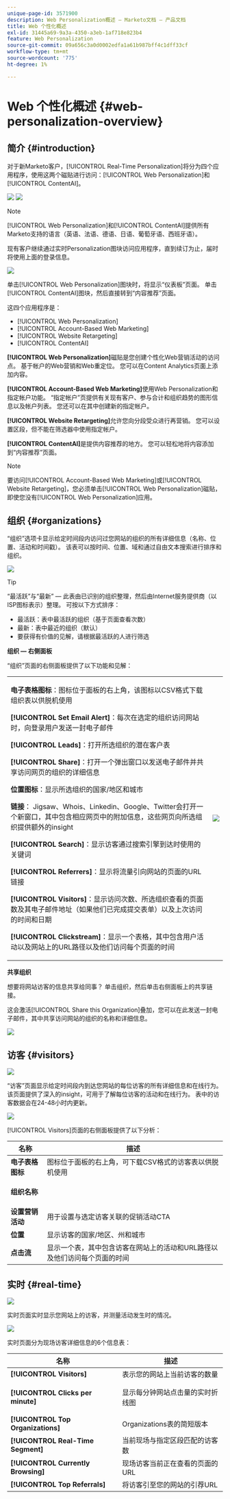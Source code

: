 ```yaml
---
unique-page-id: 3571900
description: Web Personalization概述 — Marketo文档 — 产品文档
title: Web 个性化概述
exl-id: 31445a69-9a3a-4350-a3eb-1af718e823b4
feature: Web Personalization
source-git-commit: 09a656c3a0d0002edfa1a61b987bff4c1dff33cf
workflow-type: tm+mt
source-wordcount: '775'
ht-degree: 1%

---
```


# Web 个性化概述 {#web-personalization-overview}

## 简介 {#introduction}

对于新Marketo客户，[!UICONTROL Real-Time Personalization]将分为四个应用程序，使用这两个磁贴进行访问：[!UICONTROL Web Personalization]和[!UICONTROL ContentAI]。

![](assets/pasted-image-at-2016-03-23-02-45-pm.png) ![](assets/mlm-homepage-content-ai-281-29.png)

>[!NOTE]
>
>[!UICONTROL Web Personalization]和[!UICONTROL ContentAI]提供所有Marketo支持的语言（英语、法语、德语、日语、葡萄牙语、西班牙语）。

现有客户继续通过实时Personalization图块访问应用程序，直到续订为止，届时将使用上面的登录信息。

![](assets/image2016-2-9-8-3a52-3a32.png)

单击[!UICONTROL Web Personalization]图块时，将显示“仪表板”页面。 单击[!UICONTROL ContentAI]图块，然后直接转到“内容推荐”页面。

这四个应用程序是：

* [!UICONTROL Web Personalization]
* [!UICONTROL Account-Based Web Marketing]
* [!UICONTROL Website Retargeting]
* [!UICONTROL ContentAI]

**[!UICONTROL Web Personalization]**&#x200B;磁贴是您创建个性化Web营销活动的访问点。 基于帐户的Web营销和Web重定位。 您可以在Content Analytics页面上添加内容。

**[!UICONTROL Account-Based Web Marketing]**&#x200B;使用Web Personalization和指定帐户功能。 “指定帐户”页提供有关现有客户、参与合计和组织趋势的图形信息以及帐户列表。 您还可以在其中创建新的指定帐户。

**[!UICONTROL Website Retargeting]**&#x200B;允许您向分段受众进行再营销。 您可以设置区段，但不能在筛选器中使用指定帐户。

**[!UICONTROL ContentAI]**&#x200B;是提供内容推荐的地方。 您可以轻松地将内容添加到“内容推荐”页面。

>[!NOTE]
>
>要访问[!UICONTROL Account-Based Web Marketing]或[!UICONTROL Website Retargeting]，您必须单击[!UICONTROL Web Personalization]磁贴，即使您没有[!UICONTROL Web Personalization]应用。

## 组织 {#organizations}

“组织”选项卡显示给定时间段内访问过您网站的组织的所有详细信息（名称、位置、活动和时间戳）。 该表可以按时间、位置、域和通过自由文本搜索进行排序和组织。

![](assets/image2014-11-10-19-3a23-3a18.png)

>[!TIP]
>
>“最活跃”与“最新” — 此表由已识别的组织整理，然后由Internet服务提供商（以ISP图标表示）整理。 可按以下方式排序：
>
>* 最活跃：表中最活跃的组织（基于页面查看次数）
>* 最新：表中最近的组织（默认）
>* 要获得有价值的见解，请根据最活跃的人进行筛选

**组织 — 右侧面板**

“组织”页面的右侧面板提供了以下功能和见解：

<table>
 <tbody>
  <tr>
   <td><p><strong>电子表格图标</strong>：图标位于面板的右上角，该图标以CSV格式下载组织表以供脱机使用</p><p><strong>[!UICONTROL Set Email Alert]</strong>：每次在选定的组织访问网站时，向登录用户发送一封电子邮件</p><p><strong>[!UICONTROL Leads]</strong>：打开所选组织的潜在客户表</p><p><strong>[!UICONTROL Share]</strong>：打开一个弹出窗口以发送电子邮件并共享访问网页的组织的详细信息</p><p><strong>位置图标</strong>：显示所选组织的国家/地区和城市</p><p><strong>链接</strong>： Jigsaw、Whois、Linkedin、Google、Twitter会打开一个新窗口，其中包含相应网页中的附加信息，这些网页向所选组织提供额外的insight</p><p><strong>[!UICONTROL Search]</strong>：显示访客通过搜索引擎到达时使用的关键词</p><p><strong>[!UICONTROL Referrers]</strong>：显示将流量引向网站的页面的URL链接</p><p><strong>[!UICONTROL Visitors]</strong>：显示访问次数、所选组织查看的页面数及其电子邮件地址（如果他们已完成提交表单）以及上次访问的时间和日期</p><p><strong>[!UICONTROL Clickstream]</strong>：显示一个表格，其中包含用户活动以及网站上的URL路径以及他们访问每个页面的时间</p></td>
   <td><img src="assets/image2014-11-10-19-3a22-3a47.png" data-linked-resource-id="5046291" data-linked-resource-type="attachment" data-base-url="https://docs.marketo.com" data-linked-resource-container-id="3571900"></td>
  </tr>
 </tbody>
</table>

**共享组织**

想要将网站访客的信息共享给同事？ 单击组织，然后单击右侧面板上的共享链接。

这会激活[!UICONTROL Share this Organization]叠加，您可以在此发送一封电子邮件，其中共享访问网站的组织的名称和详细信息。

![](assets/image2014-11-10-19-3a25-3a42.png)

## 访客 {#visitors}

![](assets/wp-vis.jpg)

“访客”页面显示给定时间段内到达您网站的每位访客的所有详细信息和在线行为。 该页面提供了深入的insight，可用于了解每位访客的活动和在线行为。 表中的访客数据会在24-48小时内更新。

![](assets/image2014-11-10-19-3a45-3a49.png)

[!UICONTROL Visitors]页面的右侧面板提供了以下分析：

<table>
 <thead>
  <tr>
   <th colspan="1" rowspan="1">名称</th>
   <th colspan="1" rowspan="1">描述</th>
  </tr>
 </thead>
 <tbody>
  <tr>
   <td colspan="1" rowspan="1"><strong>电子表格图标</strong></td>
   <td colspan="1" rowspan="1">图标位于面板的右上角，可下载CSV格式的访客表以供脱机使用</td>
  </tr>
  <tr>
   <td colspan="1" rowspan="1"><p><strong>组织名称</strong></p></td>
   <td colspan="1" rowspan="1"> </td>
  </tr>
  <tr>
   <td colspan="1" rowspan="1"><strong>设置营销活动</strong></td>
   <td colspan="1" rowspan="1">用于设置与选定访客关联的促销活动CTA</td>
  </tr>
  <tr>
   <td colspan="1"><strong>位置</strong></td>
   <td colspan="1">显示访客的国家/地区、州和城市</td>
  </tr>
  <tr>
   <td colspan="1" rowspan="1"><strong>点击流</strong></td>
   <td colspan="1" rowspan="1">显示一个表，其中包含访客在网站上的活动和URL路径以及他们访问每个页面的时间</td>
  </tr>
 </tbody>
</table>

## 实时 {#real-time}

![](assets/wp-real.jpg)

实时页面实时显示您网站上的访客，并测量活动发生时的情况。

![](assets/image2014-11-10-19-3a49-3a55.png)

实时页面分为现场访客详细信息的6个信息表：

<table>
 <thead>
  <tr>
   <th colspan="1" rowspan="1">名称</th>
   <th colspan="1" rowspan="1">描述</th>
  </tr>
 </thead>
 <tbody>
  <tr>
   <td colspan="1" rowspan="1"><strong>[!UICONTROL Visitors]</strong></td>
   <td colspan="1" rowspan="1"> 表示您的网站上当前访客的数量</td>
  </tr>
  <tr>
   <td colspan="1" rowspan="1"><p><strong>[!UICONTROL Clicks per minute]</strong></p></td>
   <td colspan="1" rowspan="1"> 显示每分钟网站点击量的实时折线图</td>
  </tr>
  <tr>
   <td colspan="1" rowspan="1"><strong>[!UICONTROL Top Organizations]</strong></td>
   <td colspan="1" rowspan="1">Organizations表的简短版本</td>
  </tr>
  <tr>
   <td colspan="1"><strong>[!UICONTROL Real-Time Segment]</strong></td>
   <td colspan="1">当前现场与指定区段匹配的访客数</td>
  </tr>
  <tr>
   <td colspan="1"><strong>[!UICONTROL Currently Browsing]</strong></td>
   <td colspan="1">现场访客当前正在查看的页面的URL</td>
  </tr>
  <tr>
   <td colspan="1" rowspan="1"><strong>[!UICONTROL Top Referrals]</strong></td>
   <td colspan="1" rowspan="1">将访客引至您的网站的引荐URL</td>
  </tr>
 </tbody>
</table>
